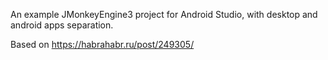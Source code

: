 An example JMonkeyEngine3 project for Android Studio, with desktop and android apps separation.

Based on https://habrahabr.ru/post/249305/